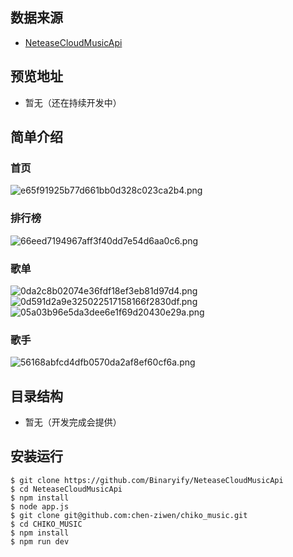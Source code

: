 ## 数据来源
- [NeteaseCloudMusicApi](https://github.com/Binaryify/NeteaseCloudMusicApi)
## 预览地址
- 暂无（还在持续开发中）
## 简单介绍
### 首页
![e65f91925b77d661bb0d328c023ca2b4.png](:/fcd74226308c4603ac466b9ac1ffefc8)
### 排行榜
![66eed7194967aff3f40dd7e54d6aa0c6.png](:/df7bf8ea9e0b46beb188f2094a1982ea)
### 歌单
![0da2c8b02074e36fdf18ef3eb81d97d4.png](:/a500c228dac34a06aff0e5a3b9dbd9cf)
![0d591d2a9e325022517158166f2830df.png](:/b888879bb4934ffa98a75884edd43b18)
![05a03b96e5da3dee6e1f69d20430e29a.png](:/6e41b19ea0804347bd4cb12db7c28185)
### 歌手
![56168abfcd4dfb0570da2af8ef60cf6a.png](:/f31d72ebff2e4f518eadda397b8e8491)

## 目录结构
- 暂无（开发完成会提供）
## 安装运行
```git
$ git clone https://github.com/Binaryify/NeteaseCloudMusicApi
$ cd NeteaseCloudMusicApi
$ npm install
$ node app.js
$ git clone git@github.com:chen-ziwen/chiko_music.git
$ cd CHIKO_MUSIC
$ npm install
$ npm run dev
```

